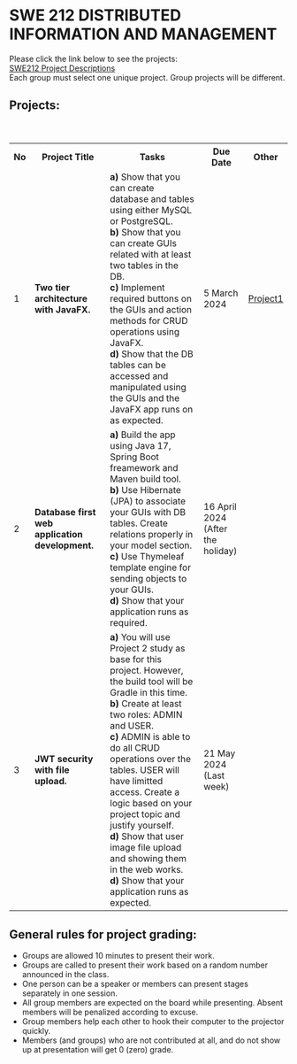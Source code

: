 # SWE 212 DISTRIBUTED INFORMATION AND MANAGEMENT

Please click the link below to see the projects: <br>
[SWE212 Project Descriptions](SWE212_ProjectDescriptions_2024.pdf) <br>
Each group must select one unique project. Group projects will be different. 

## Projects:

<table>
  <header>
    <th>No</th>
    <th>Project Title</th>
    <th>Tasks</th>
    <th>Due Date</th>
    <th>Other</th>
  </header>
  <body>
    <tr>
      <td>1</td>
      <td><b>Two tier architecture with JavaFX.</b></td>
      <td> 
        <b>a)</b> Show that you can create database and tables using either MySQL or PostgreSQL. <br> 
        <b>b)</b> Show that you can create GUIs related with at least two tables in the DB.  <br> 
        <b>c)</b> Implement required buttons on the GUIs and action methods for CRUD operations using JavaFX. <br> 
        <b>d)</b> Show that the DB tables can be accessed and manipulated using the GUIs and the JavaFX app runs on as expected. 
      </td>
      <td>5 March 2024</td>
      <td><a href="pro1.pdf">Project1</a></td>
    </tr>
    <tr>
      <td>2</td>
      <td><b>Database first web application development.</b></td>
      <td>
        <b>a)</b> Build the app using Java 17, Spring Boot freamework and Maven build tool.<br> 
        <b>b)</b> Use Hibernate (JPA) to associate your GUIs with DB tables. Create relations properly in your model section.<br>
        <b>c)</b> Use Thymeleaf template engine for sending objects to your GUIs.<br>
        <b>d)</b> Show that your application runs as required.
      </td>
      <td>16 April 2024 <br>(After the holiday)</td>
      <td></td>
    </tr>
    <tr>
      <td>3</td>
      <td><b>JWT security with file upload.</b></td>
      <td>
        <b>a)</b> You will use Project 2 study as base for this project. However, the build tool will be Gradle in this time.<br>
        <b>b)</b> Create at least two roles: ADMIN and USER. <br>
        <b>c)</b> ADMIN is able to do all CRUD operations over the tables. USER will have limitted access. Create a logic based on your project topic and justify yourself. <br>
        <b>d)</b> Show that user image file upload and showing them in the web works. <br>
        <b>d)</b> Show that your application runs as expected.
      </td>
      <td>21 May 2024<br>(Last week)</td>
      <td></td>
    </tr>
  </body>
</table>


## General rules for project grading:
* Groups are allowed 10 minutes to present their work.
* Groups are called to present their work based on a random number announced in the class. 
* One person can be a speaker or members can present stages separately in one session.
* All group members are expected on the board while presenting. Absent members will be penalized according to excuse.
* Group members help each other to hook their computer to the projector quickly.
* Members (and groups) who are not contributed at all, and do not show up at presentation will get 0 (zero) grade.

